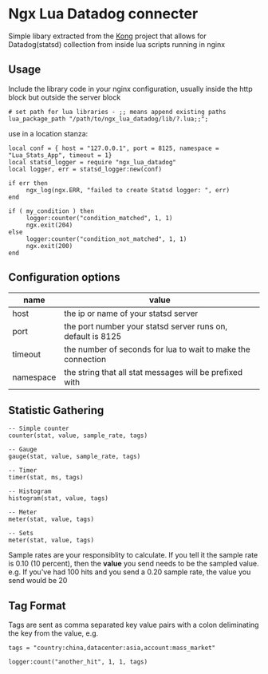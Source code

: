 # Ngx Lua Datadog connecter

Simple libary extracted from the [Kong](https://github.com/Mashape/kong) project that allows for Datadog(statsd) collection from inside lua scripts running in nginx

## Usage

Include the library code in your nginx configuration, usually inside the http block but outside the server block

```
# set path for lua libraries - ;; means append existing paths
lua_package_path "/path/to/ngx_lua_datadog/lib/?.lua;;";
```

use in a location stanza:
 
```
local conf = { host = "127.0.0.1", port = 8125, namespace = "Lua_Stats_App", timeout = 1}
local statsd_logger = require "ngx_lua_datadog"
local logger, err = statsd_logger:new(conf)

if err then
     ngx_log(ngx.ERR, "failed to create Statsd logger: ", err)
end

if ( my_condition ) then
     logger:counter("condition_matched", 1, 1)
     ngx.exit(204)
else
     logger:counter("condition_not_matched", 1, 1)
     ngx.exit(200)
end
```

## Configuration options
| name | value |
-------|--------
| host | the ip or name of your statsd server |
| port | the port number your statsd server runs on, default is 8125 |
| timeout| the number of seconds for lua to wait to make the connection |
| namespace | the string that all stat messages will be prefixed with |


## Statistic Gathering

```
-- Simple counter 
counter(stat, value, sample_rate, tags)

-- Gauge
gauge(stat, value, sample_rate, tags)

-- Timer
timer(stat, ms, tags)

-- Histogram
histogram(stat, value, tags)

-- Meter
meter(stat, value, tags)

-- Sets
meter(stat, value, tags)
```
Sample rates are your responsiblity to calculate.  If you tell it the sample rate is 0.10 (10 percent), then the **value** you send needs to be the sampled value.  e.g. If you've had 100 hits and you send a 0.20 sample rate, the value you send would be 20

## Tag Format

Tags are sent as comma separated key value pairs with a colon deliminating the key from the value, e.g.
```
tags = "country:china,datacenter:asia,account:mass_market"

logger:count("another_hit", 1, 1, tags)
```






